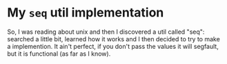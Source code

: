 # My `seq` util implementation

So, I was reading about unix and then I discovered a util called "seq": 
searched a little bit, learned how it works and I then decided to try to
make a implemention.
It ain't perfect, if you don't pass the values it will segfault, but it is
functional (as far as I know).
